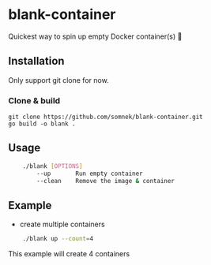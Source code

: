 # blank-container
Quickest way to spin up empty Docker container(s) 🧩

## Installation
Only support git clone for now.

### Clone & build
```
git clone https://github.com/somnek/blank-container.git
go build -o blank .
```

## Usage
```bash
    ./blank [OPTIONS]
        --up       Run empty container
        --clean    Remove the image & container
```

## Example
* create multiple containers
```bash
    ./blank up --count=4
```

This example will create 4 containers
